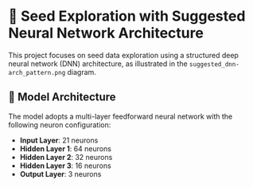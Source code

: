 # 🌱 Seed Exploration with Suggested Neural Network Architecture

This project focuses on seed data exploration using a structured deep neural network (DNN) architecture, as illustrated in the `suggested_dnn-arch_pattern.png` diagram.

## 🧠 Model Architecture

The model adopts a multi-layer feedforward neural network with the following neuron configuration:

- **Input Layer**: 21 neurons  
- **Hidden Layer 1**: 64 neurons  
- **Hidden Layer 2**: 32 neurons  
- **Hidden Layer 3**: 16 neurons  
- **Output Layer**: 3 neurons

